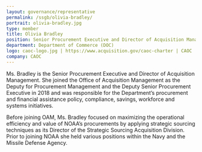 ```yaml
---
layout: governance/representative
permalink: /ssgb/olivia-bradley/
portrait: olivia-bradley.jpg
type: member
title: Olivia Bradley
position: Senior Procurement Executive and Director of Acquisition Management
department: Department of Commerce (DOC)
logo: caoc-logo.jpg | https://www.acquisition.gov/caoc-charter | CAOC
company: CAOC 
---
```


Ms. Bradley is the Senior Procurement Executive and Director of Acquisition Management. She joined the Office of Acquisition Management as the Deputy for Procurement Management and the Deputy Senior Procurement Executive in 2018 and was responsible for the Department’s procurement and financial assistance policy, compliance, savings, workforce and systems initiatives. 

Before joining OAM, Ms. Bradley focused on maximizing the operational efficiency and value of NOAA’s procurements by applying strategic sourcing techniques as its Director of the Strategic Sourcing Acquisition Division. Prior to joining NOAA she held various positions within the Navy and the Missile Defense Agency.